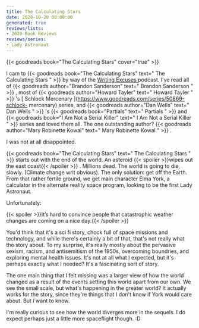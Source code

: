 ```yaml
---
title: The Calculating Stars
date: 2020-10-20 00:00:00
generated: true
reviews/lists:
- 2020 Book Reviews
reviews/series:
- Lady Astronaut
---
```

{{< goodreads book="The Calculating Stars" cover="true" >}}

I cam to {{< goodreads book="The Calculating Stars" text=" The Calculating Stars " >}} by way of the [ Writing Excuses ](https://writingexcuses.com/) podcast. I've read all of {{< goodreads author="Brandon Sanderson" text=" Brandon Sanderson " >}} , most of {{< goodreads author="Howard Tayler" text=" Howard Tayler " >}} 's [ Schlock Mercenary ](https://www.goodreads.com/series/50869-schlock- mercenary) series, and {{< goodreads author="Dan Wells" text=" Dan Wells " >}} 's {{< goodreads book="Partials" text=" Partials " >}} and {{< goodreads book="I Am Not a Serial Killer" text=" I Am Not a Serial Killer " >}} series and loved them all. The one outstanding author? {{< goodreads author="Mary Robinette Kowal" text=" Mary Robinette Kowal " >}} .  

I was not at all disappointed.  

<!--more-->

{{< goodreads book="The Calculating Stars" text=" The Calculating Stars " >}} starts out with the end of the world. An asteroid  {{< spoiler >}}wipes out the east coast{{< /spoiler >}}  . Millions dead. The world is going to die, slowly. (Climate change writ obvious). The only solution: get off the Earth. From that rather fertile ground, we get main character Elma York, a calculator in the alternate reality space program, looking to be the first Lady Astronaut.  

Unfortunately:  

{{< spoiler >}}It’s hard to convince people that catastrophic weather changes are coming on a nice day.{{< /spoiler >}}  

You'd think that it's a sci fi story, chock full of space missions and technology, and while there's certainly a bit of that, that's not really what the story about. To my surprise, it's really mostly about the pervasive sexism, racism, and antisemitism of the 1950s, overcoming boundries, and exploring mental health issues. It's not at all what I expected, but it's perhaps exactly what I needed? It's a fascinating sort of story.  

The one main thing that I felt missing was a larger view of how the world changed as a result of the events setting this world apart from our own. We see the small scale, but what's happening in the greater world? It actually works for the story, since they're things that I don't know if York would care about. But _I_ want to know.  

I'm really curious to see how the world diverges more in the sequels. I do expect perhaps just a little more spaceflight though. :D


